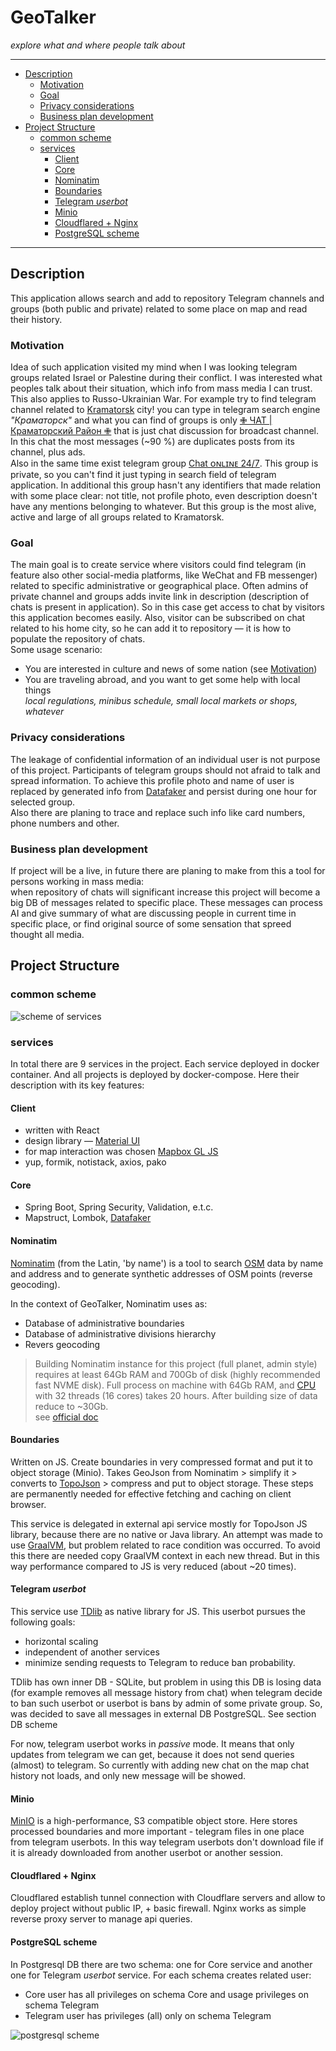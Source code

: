 # GeoTalker
*explore what and where people talk about*

---

<!-- TOC -->
* [Description](#description)
  * [Motivation](#motivation)
  * [Goal](#goal)
  * [Privacy considerations](#privacy-considerations)
  * [Business plan development](#business-plan-development)
* [Project Structure](#project-structure)
  * [common scheme](#common-scheme)
  * [services](#services)
    * [Client](#client)
    * [Core](#core)
    * [Nominatim](#nominatim)
    * [Boundaries](#boundaries)
    * [Telegram *userbot*](#telegram-userbot)
    * [Minio](#minio)
    * [Cloudflared + Nginx](#cloudflared--nginx)
    * [PostgreSQL scheme](#postgresql-scheme)
<!-- TOC -->

---

## Description
This application allows search and add to repository Telegram channels and groups (both public and private) related to some place on map and read their history.

### Motivation
Idea of such application visited my mind when I was looking telegram groups related Israel or Palestine during their conflict. 
I was interested what peoples talk about their situation, which info from mass media I can trust. This also applies to Russo-Ukrainian War.
For example try to find telegram channel related to [Kramatorsk](https://www.google.com/maps/place/Kramatorsk,+Donetsk+Oblast/data=!4m2!3m1!1s0x40df97a4c0ea9b9b:0x6cfddec1592678ec?sa=X&ved=1t:242&ictx=111) city!
you can type in telegram search engine *"Краматорск"* and what you can find of groups is only [✙ ЧАТ | Краматорский Район ✙](https://t.me/Oper_Kramatorskix_chat)
that is just chat discussion for broadcast channel. In this chat the most messages (~90 %) are duplicates posts from its channel, plus ads.  
Also in the same time exist telegram group [Chat ᴏɴʟɪɴᴇ 24/7️](https://t.me/+H1kt7FhYG341ZjQ6). 
This group is private, so you can't find it just typing in search field of telegram application.
In additional this group hasn't any identifiers that made relation with some place clear: 
not title, not profile photo, even description doesn't have any mentions belonging to whatever.
But this group is the most alive, active and large of all groups related to Kramatorsk. 

### Goal
The main goal is to create service where visitors could find telegram (in feature also other social-media platforms, like WeChat and FB messenger) related to specific administrative or geographical place.
Often admins of private channel and groups adds invite link in description (description of chats is present in application). So in this case get access to chat by visitors this application becomes easily.
Also, visitor can be subscribed on chat related to his home city, so he can add it to repository — it is how to populate the repository of chats.  
Some usage scenario:
- You are interested in culture and news of some nation (see [Motivation](#Motivation))
- You are traveling abroad, and you want to get some help with local things  
*local regulations, minibus schedule, small local markets or shops, whatever*

### Privacy considerations
The leakage of confidential information of an individual user is not purpose of this project.
Participants of telegram groups should not afraid to talk and spread information.
To achieve this profile photo and name of user is replaced by generated info from [Datafaker](https://www.datafaker.net/documentation/usage/)
and persist during one hour for selected group.  
Also there are planing to trace and replace such info like card numbers, phone numbers and other.


### Business plan development
If project will be a live, in future there are planing to make from this a tool for persons working in mass media:  
when repository of chats will significant increase this project will become a big DB of messages related to specific place.
These messages can process AI and give summary of what are discussing people in current time in specific place,
or find original source of some sensation that spreed thought all media.


## Project Structure
### common scheme
![scheme of services](common_scheme.drawio.png)

### services
In total there are 9 services in the project. Each service deployed in docker container. And all projects is deployed by docker-compose.
Here their description with its key features:
#### Client
- written with React
- design library — [Material UI](https://mui.com/material-ui/)
- for map interaction was chosen [Mapbox GL JS](https://docs.mapbox.com/mapbox-gl-js/guides)
- yup, formik, notistack, axios, pako

#### Core
- Spring Boot, Spring Security, Validation, e.t.c.
- Mapstruct, Lombok,  [Datafaker](https://www.datafaker.net/documentation/usage/)


#### Nominatim
[Nominatim](https://nominatim.org/release-docs/latest/) (from the Latin, 'by name') is a tool to search [OSM](https://en.wikipedia.org/wiki/OpenStreetMap) data by name and address and to generate synthetic addresses of OSM points (reverse geocoding).

In the context of GeoTalker, Nominatim uses as:
- Database of administrative boundaries
- Database of administrative divisions hierarchy
- Revers geocoding


> Building Nominatim instance for this project (full planet, admin style) requires at least 64Gb RAM and 700Gb of disk (highly recommended fast NVME disk).
Full process on machine with 64Gb RAM, and [CPU](https://www.intel.com/content/www/us/en/products/sku/91768/intel-xeon-processor-e52697a-v4-40m-cache-2-60-ghz/specifications.html)
with 32 threads (16 cores) takes 20 hours. After building size of data reduce to ~30Gb.  
see [official doc](https://nominatim.org/release-docs/develop/admin/Import/#filtering-imported-data)


#### Boundaries
Written on JS. Create boundaries in very compressed format and put it to object storage (Minio). 
Takes GeoJson from Nominatim > simplify it > converts to [TopoJson](https://github.com/topojson/topojson) > compress and put to object storage.
These steps are permanently needed for effective fetching and caching on client browser.

This service is delegated in external api service mostly for TopoJson JS library, because there are no native or Java library.
An attempt was made to use [GraalVM](https://www.graalvm.org/), but problem related to race condition was occurred. 
To avoid this there are needed copy GraalVM context in each new thread. But in this way performance compared to JS is very reduced (about ~20 times).


#### Telegram *userbot*
This service use [TDlib](https://core.telegram.org/tdlib) as native library for JS. This userbot pursues the following goals:
- horizontal scaling
- independent of another services
- minimize sending requests to Telegram to reduce ban probability.

TDlib has own inner DB - SQLite, but problem in using this DB is losing data (for example removes all message history from chat) when telegram decide to ban such userbot 
or userbot is bans by admin of some private group. So, was decided to save all messages in external DB PostgreSQL. See section DB scheme 

For now, telegram userbot works in *passive* mode. It means that only updates from telegram we can get, 
because it does not send queries (almost) to telegram. So currently with adding new chat on the map chat history not loads, 
and only new message will be showed.

#### Minio
[MinIO](https://min.io/) is a high-performance, S3 compatible object store.
Here stores processed boundaries and more important - telegram files in one place from telegram userbots. 
In this way telegram userbots don't download file if it is already downloaded from another userbot or another session.


#### Cloudflared + Nginx
Cloudflared establish tunnel connection with Cloudflare servers and allow to deploy project without public IP, + basic firewall.
Nginx works as simple reverse proxy server to manage api queries.


#### PostgreSQL scheme
In Postgresql DB there are two schema: one for Core service and another one for Telegram *userbot* service.
For each schema creates related user:
- Core user has all privileges on schema Core and usage privileges on schema Telegram
- Telegram user has privileges (all) only on schema Telegram

![postgresql scheme](postgresql_scheme.drawio.png)